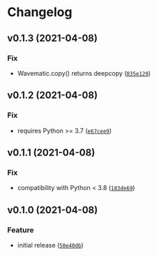 # Changelog

<!--next-version-placeholder-->

## v0.1.3 (2021-04-08)
### Fix
* Wavematic.copy() returns deepcopy ([`035e129`](https://github.com/MicaelJarniac/Wavematic/commit/035e1290c708633989a3399bcaac99272d916307))

## v0.1.2 (2021-04-08)
### Fix
* requires Python >= 3.7 ([`e67cee9`](https://github.com/MicaelJarniac/Wavematic/commit/e67cee908ac3414a40cdfbaaafaa66b46b40e246))

## v0.1.1 (2021-04-08)
### Fix
* compatibility with Python < 3.8 ([`183de69`](https://github.com/MicaelJarniac/Wavematic/commit/183de697b2f9a896902eebf89356d53dd05702a3))

## v0.1.0 (2021-04-08)
### Feature
* initial release ([`50e40db`](https://github.com/MicaelJarniac/Wavematic/commit/50e40db4379075ee4d739a6935d95185db5f3465))
